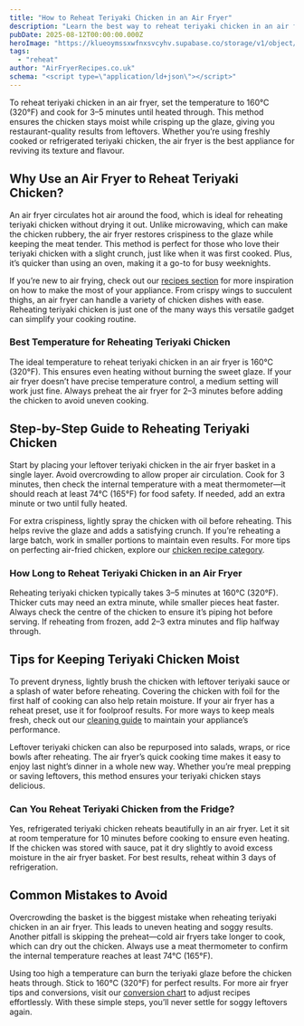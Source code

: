 ```yaml
---
title: "How to Reheat Teriyaki Chicken in an Air Fryer"
description: "Learn the best way to reheat teriyaki chicken in an air fryer for crispy, juicy results every time. Perfect temps & timings inside!"
pubDate: 2025-08-12T00:00:00.000Z
heroImage: "https://klueoymssxwfnxsvcyhv.supabase.co/storage/v1/object/public/md/how-to-reheat-teriyaki-chicken-in-air-fryer-d9f07160.png"
tags:
  - "reheat"
author: "AirFryerRecipes.co.uk"
schema: "<script type=\"application/ld+json\"></script>"
---
```


<p>To reheat teriyaki chicken in an air fryer, set the temperature to 160°C (320°F) and cook for 3–5 minutes until heated through. This method ensures the chicken stays moist while crisping up the glaze, giving you restaurant-quality results from leftovers. Whether you’re using freshly cooked or refrigerated teriyaki chicken, the air fryer is the best appliance for reviving its texture and flavour.</p>  

<h2>Why Use an Air Fryer to Reheat Teriyaki Chicken?</h2>  
<p>An air fryer circulates hot air around the food, which is ideal for reheating teriyaki chicken without drying it out. Unlike microwaving, which can make the chicken rubbery, the air fryer restores crispiness to the glaze while keeping the meat tender. This method is perfect for those who love their teriyaki chicken with a slight crunch, just like when it was first cooked. Plus, it’s quicker than using an oven, making it a go-to for busy weeknights.</p>  

<p>If you’re new to air frying, check out our <a href=https://www.airfryerrecipe.co.uk/recipes>recipes section</a> for more inspiration on how to make the most of your appliance. From crispy wings to succulent thighs, an air fryer can handle a variety of chicken dishes with ease. Reheating teriyaki chicken is just one of the many ways this versatile gadget can simplify your cooking routine.</p>  

<h3>Best Temperature for Reheating Teriyaki Chicken</h3>  
<p>The ideal temperature to reheat teriyaki chicken in an air fryer is 160°C (320°F). This ensures even heating without burning the sweet glaze. If your air fryer doesn’t have precise temperature control, a medium setting will work just fine. Always preheat the air fryer for 2–3 minutes before adding the chicken to avoid uneven cooking.</p>  

<h2>Step-by-Step Guide to Reheating Teriyaki Chicken</h2>  
<p>Start by placing your leftover teriyaki chicken in the air fryer basket in a single layer. Avoid overcrowding to allow proper air circulation. Cook for 3 minutes, then check the internal temperature with a meat thermometer—it should reach at least 74°C (165°F) for food safety. If needed, add an extra minute or two until fully heated.</p>  

<p>For extra crispiness, lightly spray the chicken with oil before reheating. This helps revive the glaze and adds a satisfying crunch. If you’re reheating a large batch, work in smaller portions to maintain even results. For more tips on perfecting air-fried chicken, explore our <a href=https://www.airfryerrecipe.co.uk/recipe-category/chicken>chicken recipe category</a>.</p>  

<h3>How Long to Reheat Teriyaki Chicken in an Air Fryer</h3>  
<p>Reheating teriyaki chicken typically takes 3–5 minutes at 160°C (320°F). Thicker cuts may need an extra minute, while smaller pieces heat faster. Always check the centre of the chicken to ensure it’s piping hot before serving. If reheating from frozen, add 2–3 extra minutes and flip halfway through.</p>  

<h2>Tips for Keeping Teriyaki Chicken Moist</h2>  
<p>To prevent dryness, lightly brush the chicken with leftover teriyaki sauce or a splash of water before reheating. Covering the chicken with foil for the first half of cooking can also help retain moisture. If your air fryer has a reheat preset, use it for foolproof results. For more ways to keep meals fresh, check out our <a href=https://www.airfryerrecipe.co.uk/air-fryer-cleaner>cleaning guide</a> to maintain your appliance’s performance.</p>  

<p>Leftover teriyaki chicken can also be repurposed into salads, wraps, or rice bowls after reheating. The air fryer’s quick cooking time makes it easy to enjoy last night’s dinner in a whole new way. Whether you’re meal prepping or saving leftovers, this method ensures your teriyaki chicken stays delicious.</p>  

<h3>Can You Reheat Teriyaki Chicken from the Fridge?</h3>  
<p>Yes, refrigerated teriyaki chicken reheats beautifully in an air fryer. Let it sit at room temperature for 10 minutes before cooking to ensure even heating. If the chicken was stored with sauce, pat it dry slightly to avoid excess moisture in the air fryer basket. For best results, reheat within 3 days of refrigeration.</p>  

<h2>Common Mistakes to Avoid</h2>  
<p>Overcrowding the basket is the biggest mistake when reheating teriyaki chicken in an air fryer. This leads to uneven heating and soggy results. Another pitfall is skipping the preheat—cold air fryers take longer to cook, which can dry out the chicken. Always use a meat thermometer to confirm the internal temperature reaches at least 74°C (165°F).</p>  

<p>Using too high a temperature can burn the teriyaki glaze before the chicken heats through. Stick to 160°C (320°F) for perfect results. For more air fryer tips and conversions, visit our <a href=https://www.airfryerrecipe.co.uk/air-fryer-conversion-chart>conversion chart</a> to adjust recipes effortlessly. With these simple steps, you’ll never settle for soggy leftovers again.</p>